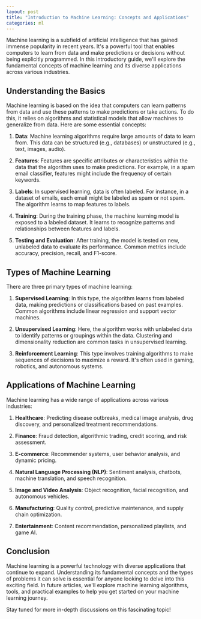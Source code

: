 ```yaml
---
layout: post
title: "Introduction to Machine Learning: Concepts and Applications"
categories: ml
---
```


Machine learning is a subfield of artificial intelligence that has gained immense popularity in recent years. It's a powerful tool that enables computers to learn from data and make predictions or decisions without being explicitly programmed. In this introductory guide, we'll explore the fundamental concepts of machine learning and its diverse applications across various industries.

## Understanding the Basics

Machine learning is based on the idea that computers can learn patterns from data and use these patterns to make predictions or take actions. To do this, it relies on algorithms and statistical models that allow machines to generalize from data. Here are some essential concepts:

1. **Data**: Machine learning algorithms require large amounts of data to learn from. This data can be structured (e.g., databases) or unstructured (e.g., text, images, audio).

2. **Features**: Features are specific attributes or characteristics within the data that the algorithm uses to make predictions. For example, in a spam email classifier, features might include the frequency of certain keywords.

3. **Labels**: In supervised learning, data is often labeled. For instance, in a dataset of emails, each email might be labeled as spam or not spam. The algorithm learns to map features to labels.

4. **Training**: During the training phase, the machine learning model is exposed to a labeled dataset. It learns to recognize patterns and relationships between features and labels.

5. **Testing and Evaluation**: After training, the model is tested on new, unlabeled data to evaluate its performance. Common metrics include accuracy, precision, recall, and F1-score.

## Types of Machine Learning

There are three primary types of machine learning:

1. **Supervised Learning**: In this type, the algorithm learns from labeled data, making predictions or classifications based on past examples. Common algorithms include linear regression and support vector machines.

2. **Unsupervised Learning**: Here, the algorithm works with unlabeled data to identify patterns or groupings within the data. Clustering and dimensionality reduction are common tasks in unsupervised learning.

3. **Reinforcement Learning**: This type involves training algorithms to make sequences of decisions to maximize a reward. It's often used in gaming, robotics, and autonomous systems.

## Applications of Machine Learning

Machine learning has a wide range of applications across various industries:

1. **Healthcare**: Predicting disease outbreaks, medical image analysis, drug discovery, and personalized treatment recommendations.

2. **Finance**: Fraud detection, algorithmic trading, credit scoring, and risk assessment.

3. **E-commerce**: Recommender systems, user behavior analysis, and dynamic pricing.

4. **Natural Language Processing (NLP)**: Sentiment analysis, chatbots, machine translation, and speech recognition.

5. **Image and Video Analysis**: Object recognition, facial recognition, and autonomous vehicles.

6. **Manufacturing**: Quality control, predictive maintenance, and supply chain optimization.

7. **Entertainment**: Content recommendation, personalized playlists, and game AI.

## Conclusion

Machine learning is a powerful technology with diverse applications that continue to expand. Understanding its fundamental concepts and the types of problems it can solve is essential for anyone looking to delve into this exciting field. In future articles, we'll explore machine learning algorithms, tools, and practical examples to help you get started on your machine learning journey.

Stay tuned for more in-depth discussions on this fascinating topic!
